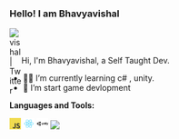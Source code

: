  ### Hello! I am Bhavyavishal


<a href="https://twitter.com/bhavyavishal1">
  <img align="left" alt="vishal | Twitter" width="21px" src="https://seeklogo.com/images/T/twitter-logo-A84FE9258E-seeklogo.com.png" />
</a> 

<br />
<br />

Hi, I'm  Bhavyavishal, a Self Taught Dev.

 
- 🍓🍓 I’m currently learning  c# , unity.
- 👯 I’m start game devlopment 
 

**Languages and Tools:**  

<code><img height="20" src="https://raw.githubusercontent.com/github/explore/80688e429a7d4ef2fca1e82350fe8e3517d3494d/topics/javascript/javascript.png"></code>
<code><img height="20" src="https://raw.githubusercontent.com/github/explore/80688e429a7d4ef2fca1e82350fe8e3517d3494d/topics/react/react.png"></code>
<code><img height="20" src="https://raw.githubusercontent.com/github/explore/80688e429a7d4ef2fca1e82350fe8e3517d3494d/topics/unity/unity.png"></code>
<code><img height="20" src= "https://github.com/github/{repository}/blob/assets/blender.png "></code>
 
 
 
 
